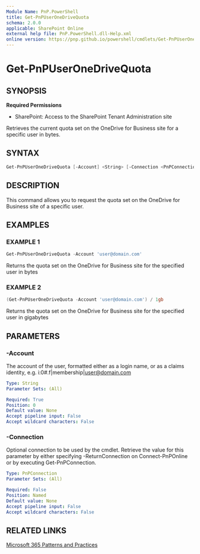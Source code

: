 ```yaml
---
Module Name: PnP.PowerShell
title: Get-PnPUserOneDriveQuota
schema: 2.0.0
applicable: SharePoint Online
external help file: PnP.PowerShell.dll-Help.xml
online version: https://pnp.github.io/powershell/cmdlets/Get-PnPUserOneDriveQuota.html
---
```

 
# Get-PnPUserOneDriveQuota

## SYNOPSIS

**Required Permissions**

* SharePoint: Access to the SharePoint Tenant Administration site

Retrieves the current quota set on the OneDrive for Business site for a specific user in bytes.

## SYNTAX

```powershell
Get-PnPUserOneDriveQuota [-Account] <String> [-Connection <PnPConnection>] [<CommonParameters>]
```

## DESCRIPTION
This command allows you to request the quota set on the OneDrive for Business site of a specific user.

## EXAMPLES

### EXAMPLE 1
```powershell
Get-PnPUserOneDriveQuota -Account 'user@domain.com'
```

Returns the quota set on the OneDrive for Business site for the specified user in bytes

### EXAMPLE 2
```powershell
(Get-PnPUserOneDriveQuota -Account 'user@domain.com') / 1gb
```

Returns the quota set on the OneDrive for Business site for the specified user in gigabytes

## PARAMETERS

### -Account
The account of the user, formatted either as a login name, or as a claims identity, e.g. i:0#.f|membership|user@domain.com

```yaml
Type: String
Parameter Sets: (All)

Required: True
Position: 0
Default value: None
Accept pipeline input: False
Accept wildcard characters: False
```

### -Connection
Optional connection to be used by the cmdlet. Retrieve the value for this parameter by either specifying -ReturnConnection on Connect-PnPOnline or by executing Get-PnPConnection.

```yaml
Type: PnPConnection
Parameter Sets: (All)

Required: False
Position: Named
Default value: None
Accept pipeline input: False
Accept wildcard characters: False
```

## RELATED LINKS

[Microsoft 365 Patterns and Practices](https://aka.ms/m365pnp)